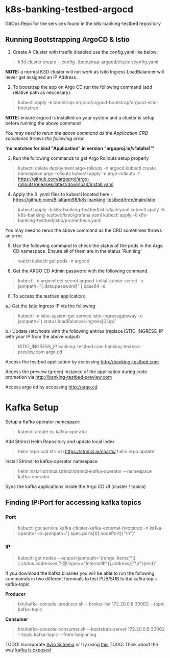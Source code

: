 # k8s-banking-testbed-argocd

GitOps Repo for the services found in the k8s-banking-testbed repository

## Running Bootstrapping ArgoCD & Istio

1. Create A Cluster with traefik disabled use the config.yaml like below:

> k3d cluster create --config ./bootstrap-argocd/cluster/config.yaml

**NOTE:** a normal K3D cluster will not work as Istio Ingress LoadBalancer will never get assigned an IP Address.

2. To bootstrap the app on Argo CD run the following command (add relative path as neccesary).

> kubectl apply -k bootstrap-argocd/argocd-bootstrap/argocd-istio-bootstrap

**NOTE:** ensure argocd is installed on your system and a cluster is setup before running the above command

*You may need to rerun the above command as the Application CRD sometimes throws the following error.*

**'no matches for kind "Application" in version "argoproj.io/v1alpha1"'**

3. Run the following commands to get Argo Rollouts setup properly

> kubectl delete deployment argo-rollouts -n argocd
> kubectl create namespace argo-rollouts
> kubectl apply -n argo-rollouts -f https://github.com/argoproj/argo-rollouts/releases/latest/download/install.yaml

4. Apply the 3 .yaml files to kubectl located here - https://github.com/Bilaltariq98/k8s-banking-testbed/tree/main/istio

> kubectl apply -k k8s-banking-testbed/istio/kiali.yaml
> kubectl apply -k k8s-banking-testbed/istio/grafana.yaml
> kubectl apply -k k8s-banking-testbed/istio/prometheus.yaml

You may need to rerun the above command as the CRD sometimes throws an error.

5. Use the following command to check the status of the pods in the Argo CD namespace. Ensure all of them are in the status 'Running'

> watch kubectl get pods -n argocd

6. Get the ARGO CD Admin password with the following command.

> kubectl -n argocd get secret argocd-initial-admin-secret -o jsonpath="{.data.password}" | base64 -d

6. To access the testbed application:

a.) Get the Istio Ingress IP via the following

> kubectl -n istio-system get service istio-ingressgateway -o jsonpath='{.status.loadBalancer.ingress[0].ip}'

b.) Update /etc/hosts with the following entries (replace ISTIO_INGRESS_IP with your IP from the above output)

> ISTIO_INGRESS_IP banking-testbed.com banking-testbed-preview.com argo.cd

Access the testbed application by accessing http://banking-testbed.com

Access the preview (green) instance of the application during code promotion via http://banking-testbed-preview.com

Access argo cd by accessing http://argo.cd

# Kafka Setup

Setup a Kafka operator namespace

> kubectl create ns kafka-operator

Add Strimzi Helm Repository and update local index

> helm repo add strimzi https://strimzi.io/charts/
> helm repo update

Install Strimzi to kafka-operator namespace

> helm install strimzi strimzi/strimzi-kafka-operator --namespace kafka-operator

Sync the kafka applications inside the Argo CD UI (cluster / topics)

## Finding IP:Port for accessing kafka topics

### Port

> kubectl get service kafka-cluster-kafka-external-bootstrap -n kafka-operator -o=jsonpath='{.spec.ports[0].nodePort}{"\n"}'

### IP

> kubectl get nodes --output=jsonpath='{range .items[*]}{.status.addresses[?(@.type=="InternalIP")].address}{"\n"}{end}'

If you download the Kafka binaries you will be able to run the following commamds in two different terminals to test PUB/SUB to the kafka topic kafka-topic

**Producer**

> bin/kafka-console-producer.sh --broker-list 172.20.0.6:30002 --topic kafka-topic

**Consumer**

> bin/kafka-console-consumer.sh --bootstrap-server 172.20.0.6:30002 --topic kafka-topic --from-beginning

TODO: Incorporate [Avro Schema](https://github.com/confluentinc/cp-helm-charts/tree/v5.4.0/charts/cp-schema-registry) or try using [this](https://github.com/lsst-sqre/strimzi-registry-operator)
TODO: Think about the way [kafka is exposed](https://strimzi.io/blog/2019/04/17/accessing-kafka-part-1/)
